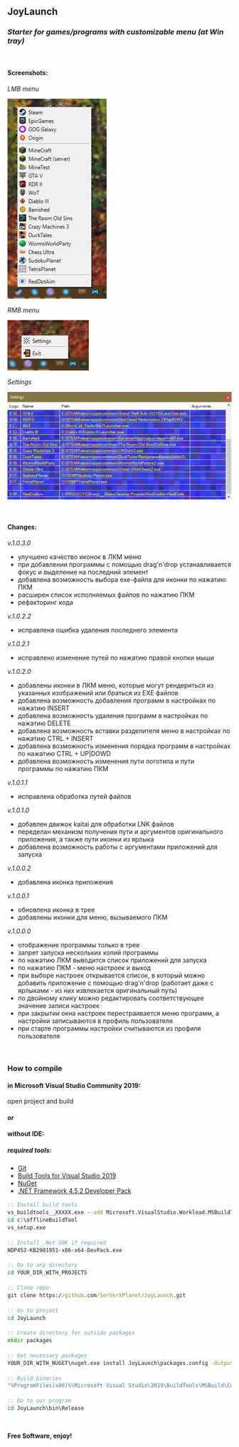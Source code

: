 ## JoyLaunch

### _Starter for games/programs with customizable menu (at Win tray)_

&nbsp;

#### Screenshots:

_LMB menu_

![LMB](/screenshots/Screenshot_LMB.png)

_RMB menu_

![RMB](/screenshots/Screenshot_RMB.png)

_Settings_

![Settings](/screenshots/Screenshot_Settings.png)

&nbsp;

#### Changes:

_v.1.0.3.0_

- улучшено качество иконок в ЛКМ меню
- при добавлении программы с помощью drag'n'drop устанавливается фокус и выделение на последний элемент
- добавлена возможность выбора exe-файла для иконки по нажатию ПКМ
- расширен список исполняемых файлов по нажатию ПКМ
- рефакторинг кода

_v.1.0.2.2_

- исправлена ошибка удаления последнего элемента

_v.1.0.2.1_

- исправлено изменение путей по нажатию правой кнопки мыши

_v.1.0.2.0_

- добавлены иконки в ЛКМ меню, которые могут рендериться из указанных изображений или браться из EXE файлов
- добавлена возможность добавления программ в настройках по нажатию INSERT
- добавлена возможность удаления программ в настройках по нажатию DELETE
- добавлена возможность вставки разделителя меню в настройках по нажатию CTRL + INSERT
- добавлена возможность изменения порядка программ в настройках по нажатию CTRL + UP|DOWD
- добавлена возможность изменения пути логотипа и пути программы по нажатию ПКМ

_v.1.0.1.1_

- исправлена обработка путей файлов

_v.1.0.1.0_

- добавлен движок kaitai для обработки LNK файлов
- переделан механизм получения пути и аргументов оригинального приложения, а также пути иконки из ярлыка
- добавлена возможность работы с аргументами приложений для запуска

_v.1.0.0.2_

- добавлена иконка приложения

_v.1.0.0.1_

- обновлена иконка в трее
- добавлены иконки для меню, вызываемого ПКМ

_v.1.0.0.0_

- отображение программы только в трее
- запрет запуска нескольких копий программы
- по нажатию ЛКМ выводится список приложений для запуска
- по нажатию ПКМ - меню настроек и выход
- при выборе настроек открывается список, в который можно добавить приложение с помощью drag'n'drop (работает даже с ярлыками - из них извлекается оригинальный путь)
- по двойному клику можно редактировать соответствующее значение записи настроек
- при закрытии окна настроек перестраивается меню программ, а настройки записываются в профиль пользователя
- при старте программы настройки считываются из профиля пользователя

&nbsp;

### How to compile

#### in Microsoft Visual Studio Community 2019:

open project and build

#### or

#### without IDE:

##### required tools:
- [Git](http://git-scm.com/download/win)
- [Build Tools for Visual Studio 2019](https://visualstudio.microsoft.com/ru/thank-you-downloading-visual-studio/?sku=BuildTools&rel=16)
- [NuGet](https://dist.nuget.org/win-x86-commandline/latest/nuget.exe)
- [.NET Framework 4.5.2 Developer Pack](https://dotnet.microsoft.com/download/dotnet-framework/thank-you/net452-developer-pack-offline-installer)

```cmd
:: Install build tools
vs_buildtools__XXXXX.exe --add Microsoft.VisualStudio.Workload.MSBuildTools --layout c:\offlineBuildTool
cd c:\offlineBuildTool
vs_setup.exe

:: Install .Net SDK if required
NDP452-KB2901951-x86-x64-DevPack.exe

:: Go to any directory
cd YOUR_DIR_WITH_PROJECTS

:: Clone repo
git clone https://github.com/SerVerXPlanet/JoyLaunch.git

:: Go to project
cd JoyLaunch

:: Create directory for outside packages
mkdir packages

:: Get necessary packages
YOUR_DIR_WITH_NUGET\nuget.exe install JoyLaunch\packages.config -OutputDirectory packages

:: Build binaries
"%ProgramFiles(x86)%\Microsoft Visual Studio\2019\BuildTools\MSBuild\Current\Bin\MSBuild.exe" JoyLaunch.sln /property:Configuration=Release

:: Go to our program
cd JoyLaunch\bin\Release
```

&nbsp;

**Free Software, enjoy!**
